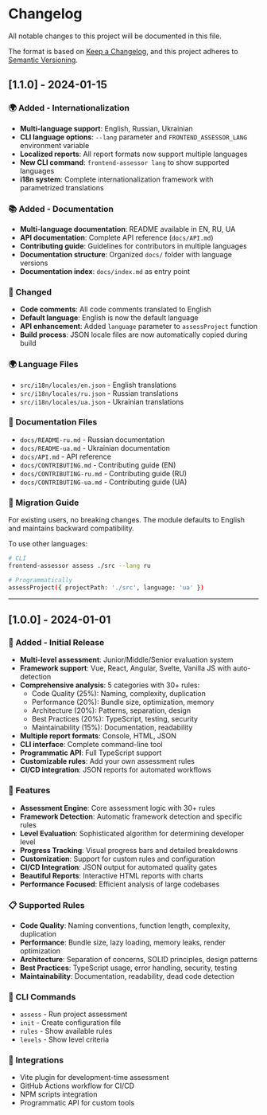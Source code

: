 # Changelog

All notable changes to this project will be documented in this file.

The format is based on [Keep a Changelog](https://keepachangelog.com/en/1.0.0/),
and this project adheres to [Semantic Versioning](https://semver.org/spec/v2.0.0.html).

## [1.1.0] - 2024-01-15

### 🌍 Added - Internationalization
- **Multi-language support**: English, Russian, Ukrainian
- **CLI language options**: `--lang` parameter and `FRONTEND_ASSESSOR_LANG` environment variable
- **Localized reports**: All report formats now support multiple languages
- **New CLI command**: `frontend-assessor lang` to show supported languages
- **i18n system**: Complete internationalization framework with parametrized translations

### 📚 Added - Documentation
- **Multi-language documentation**: README available in EN, RU, UA
- **API documentation**: Complete API reference (`docs/API.md`)
- **Contributing guide**: Guidelines for contributors in multiple languages
- **Documentation structure**: Organized `docs/` folder with language versions
- **Documentation index**: `docs/index.md` as entry point

### 🔧 Changed
- **Code comments**: All code comments translated to English
- **Default language**: English is now the default language
- **API enhancement**: Added `language` parameter to `assessProject` function
- **Build process**: JSON locale files are now automatically copied during build

### 🌍 Language Files
- `src/i18n/locales/en.json` - English translations
- `src/i18n/locales/ru.json` - Russian translations  
- `src/i18n/locales/ua.json` - Ukrainian translations

### 📖 Documentation Files
- `docs/README-ru.md` - Russian documentation
- `docs/README-ua.md` - Ukrainian documentation
- `docs/API.md` - API reference
- `docs/CONTRIBUTING.md` - Contributing guide (EN)
- `docs/CONTRIBUTING-ru.md` - Contributing guide (RU)
- `docs/CONTRIBUTING-ua.md` - Contributing guide (UA)

### 🔄 Migration Guide
For existing users, no breaking changes. The module defaults to English and maintains backward compatibility.

To use other languages:
```bash
# CLI
frontend-assessor assess ./src --lang ru

# Programmatically  
assessProject({ projectPath: './src', language: 'ua' })
```

---

## [1.0.0] - 2024-01-01

### 🎉 Added - Initial Release
- **Multi-level assessment**: Junior/Middle/Senior evaluation system
- **Framework support**: Vue, React, Angular, Svelte, Vanilla JS with auto-detection
- **Comprehensive analysis**: 5 categories with 30+ rules:
  - Code Quality (25%): Naming, complexity, duplication
  - Performance (20%): Bundle size, optimization, memory
  - Architecture (20%): Patterns, separation, design  
  - Best Practices (20%): TypeScript, testing, security
  - Maintainability (15%): Documentation, readability
- **Multiple report formats**: Console, HTML, JSON
- **CLI interface**: Complete command-line tool
- **Programmatic API**: Full TypeScript support
- **Customizable rules**: Add your own assessment rules
- **CI/CD integration**: JSON reports for automated workflows

### 🚀 Features
- **Assessment Engine**: Core assessment logic with 30+ rules
- **Framework Detection**: Automatic framework detection and specific rules
- **Level Evaluation**: Sophisticated algorithm for determining developer level
- **Progress Tracking**: Visual progress bars and detailed breakdowns
- **Customization**: Support for custom rules and configuration
- **CI/CD Integration**: JSON output for automated quality gates
- **Beautiful Reports**: Interactive HTML reports with charts
- **Performance Focused**: Efficient analysis of large codebases

### 📋 Supported Rules
- **Code Quality**: Naming conventions, function length, complexity, duplication
- **Performance**: Bundle size, lazy loading, memory leaks, render optimization
- **Architecture**: Separation of concerns, SOLID principles, design patterns
- **Best Practices**: TypeScript usage, error handling, security, testing
- **Maintainability**: Documentation, readability, dead code detection

### 🔧 CLI Commands
- `assess` - Run project assessment
- `init` - Create configuration file
- `rules` - Show available rules
- `levels` - Show level criteria

### 🔗 Integrations
- Vite plugin for development-time assessment
- GitHub Actions workflow for CI/CD
- NPM scripts integration
- Programmatic API for custom tools
